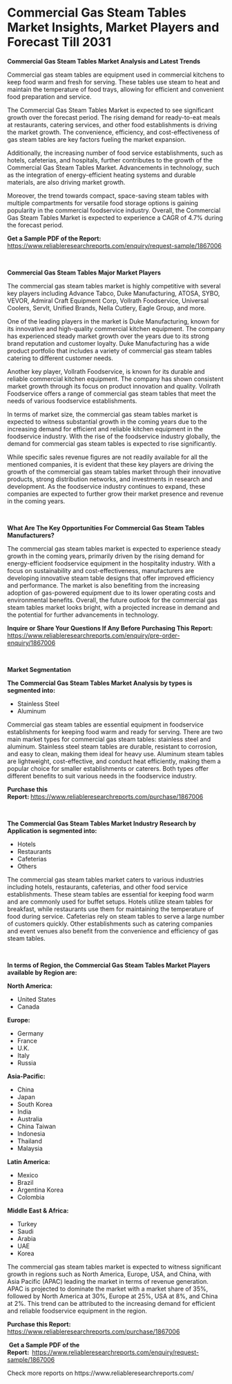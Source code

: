 <p><h1>Commercial Gas Steam Tables Market Insights, Market Players and Forecast Till 2031</h1></p><p><strong>Commercial Gas Steam Tables Market Analysis and Latest Trends</strong></p>
<p><p>Commercial gas steam tables are equipment used in commercial kitchens to keep food warm and fresh for serving. These tables use steam to heat and maintain the temperature of food trays, allowing for efficient and convenient food preparation and service.</p><p>The Commercial Gas Steam Tables Market is expected to see significant growth over the forecast period. The rising demand for ready-to-eat meals at restaurants, catering services, and other food establishments is driving the market growth. The convenience, efficiency, and cost-effectiveness of gas steam tables are key factors fueling the market expansion.</p><p>Additionally, the increasing number of food service establishments, such as hotels, cafeterias, and hospitals, further contributes to the growth of the Commercial Gas Steam Tables Market. Advancements in technology, such as the integration of energy-efficient heating systems and durable materials, are also driving market growth.</p><p>Moreover, the trend towards compact, space-saving steam tables with multiple compartments for versatile food storage options is gaining popularity in the commercial foodservice industry. Overall, the Commercial Gas Steam Tables Market is expected to experience a CAGR of 4.7% during the forecast period.</p></p>
<p><strong>Get a Sample PDF of the Report:&nbsp;</strong> <a href="https://www.reliableresearchreports.com/enquiry/request-sample/1867006">https://www.reliableresearchreports.com/enquiry/request-sample/1867006</a></p>
<p>&nbsp;</p>
<p><strong>Commercial Gas Steam Tables Major Market Players</strong></p>
<p><p>The commercial gas steam tables market is highly competitive with several key players including Advance Tabco, Duke Manufacturing, ATOSA, SYBO, VEVOR, Admiral Craft Equipment Corp, Vollrath Foodservice, Universal Coolers, ServIt, Unified Brands, Nella Cutlery, Eagle Group, and more.</p><p>One of the leading players in the market is Duke Manufacturing, known for its innovative and high-quality commercial kitchen equipment. The company has experienced steady market growth over the years due to its strong brand reputation and customer loyalty. Duke Manufacturing has a wide product portfolio that includes a variety of commercial gas steam tables catering to different customer needs.</p><p>Another key player, Vollrath Foodservice, is known for its durable and reliable commercial kitchen equipment. The company has shown consistent market growth through its focus on product innovation and quality. Vollrath Foodservice offers a range of commercial gas steam tables that meet the needs of various foodservice establishments.</p><p>In terms of market size, the commercial gas steam tables market is expected to witness substantial growth in the coming years due to the increasing demand for efficient and reliable kitchen equipment in the foodservice industry. With the rise of the foodservice industry globally, the demand for commercial gas steam tables is expected to rise significantly.</p><p>While specific sales revenue figures are not readily available for all the mentioned companies, it is evident that these key players are driving the growth of the commercial gas steam tables market through their innovative products, strong distribution networks, and investments in research and development. As the foodservice industry continues to expand, these companies are expected to further grow their market presence and revenue in the coming years.</p></p>
<p>&nbsp;</p>
<p><strong>What Are The Key Opportunities For Commercial Gas Steam Tables Manufacturers?</strong></p>
<p><p>The commercial gas steam tables market is expected to experience steady growth in the coming years, primarily driven by the rising demand for energy-efficient foodservice equipment in the hospitality industry. With a focus on sustainability and cost-effectiveness, manufacturers are developing innovative steam table designs that offer improved efficiency and performance. The market is also benefiting from the increasing adoption of gas-powered equipment due to its lower operating costs and environmental benefits. Overall, the future outlook for the commercial gas steam tables market looks bright, with a projected increase in demand and the potential for further advancements in technology.</p></p>
<p><strong>Inquire or Share Your Questions If Any Before Purchasing This Report:</strong> <a href="https://www.reliableresearchreports.com/enquiry/pre-order-enquiry/1867006">https://www.reliableresearchreports.com/enquiry/pre-order-enquiry/1867006</a></p>
<p>&nbsp;</p>
<p><strong>Market Segmentation</strong></p>
<p><strong>The Commercial Gas Steam Tables Market Analysis by types is segmented into:</strong></p>
<p><ul><li>Stainless Steel</li><li>Aluminum</li></ul></p>
<p><p>Commercial gas steam tables are essential equipment in foodservice establishments for keeping food warm and ready for serving. There are two main market types for commercial gas steam tables: stainless steel and aluminum. Stainless steel steam tables are durable, resistant to corrosion, and easy to clean, making them ideal for heavy use. Aluminum steam tables are lightweight, cost-effective, and conduct heat efficiently, making them a popular choice for smaller establishments or caterers. Both types offer different benefits to suit various needs in the foodservice industry.</p></p>
<p><strong>Purchase this Report:&nbsp;</strong><a href="https://www.reliableresearchreports.com/purchase/1867006">https://www.reliableresearchreports.com/purchase/1867006</a></p>
<p>&nbsp;</p>
<p><strong>The Commercial Gas Steam Tables Market Industry Research by Application is segmented into:</strong></p>
<p><ul><li>Hotels</li><li>Restaurants</li><li>Cafeterias</li><li>Others</li></ul></p>
<p><p>The commercial gas steam tables market caters to various industries including hotels, restaurants, cafeterias, and other food service establishments. These steam tables are essential for keeping food warm and are commonly used for buffet setups. Hotels utilize steam tables for breakfast, while restaurants use them for maintaining the temperature of food during service. Cafeterias rely on steam tables to serve a large number of customers quickly. Other establishments such as catering companies and event venues also benefit from the convenience and efficiency of gas steam tables.</p></p>
<p>&nbsp;</p>
<p><strong>In terms of Region, the Commercial Gas Steam Tables Market Players available by Region are:</strong></p>
<p>
    <p> <strong> North America: </strong>
        <ul>
            <li>United States</li>
            <li>Canada</li>
        </ul>
        </p> 
    <p> <strong> Europe: </strong>
        <ul>
            <li>Germany</li>
            <li>France</li>
            <li>U.K.</li>
            <li>Italy</li>
            <li>Russia</li>
        </ul>
        </p> 
    <p> <strong> Asia-Pacific: </strong>
        <ul>
            <li>China</li>
            <li>Japan</li>
            <li>South Korea</li>
            <li>India</li>
            <li>Australia</li>
            <li>China Taiwan</li>
            <li>Indonesia</li>
            <li>Thailand</li>
            <li>Malaysia</li>
        </ul>
        </p> 
    <p> <strong> Latin America: </strong>
        <ul>
            <li>Mexico</li>
            <li>Brazil</li>
            <li>Argentina Korea</li>
            <li>Colombia</li>
        </ul>
        </p> 
    <p> <strong> Middle East & Africa: </strong>
        <ul>
            <li>Turkey</li>
            <li>Saudi</li>
            <li>Arabia</li>
            <li>UAE</li>
            <li>Korea</li>
        </ul>
    </p>
    </p>
<p><p>The commercial gas steam tables market is expected to witness significant growth in regions such as North America, Europe, USA, and China, with Asia Pacific (APAC) leading the market in terms of revenue generation. APAC is projected to dominate the market with a market share of 35%, followed by North America at 30%, Europe at 25%, USA at 8%, and China at 2%. This trend can be attributed to the increasing demand for efficient and reliable foodservice equipment in the region.</p></p>
<p><strong>Purchase this Report: </strong><a href="https://www.reliableresearchreports.com/purchase/1867006">https://www.reliableresearchreports.com/purchase/1867006</a></p>
<p>&nbsp;<strong>Get a Sample PDF of the Report:&nbsp;&nbsp;</strong><a href="https://www.reliableresearchreports.com/enquiry/request-sample/1867006">https://www.reliableresearchreports.com/enquiry/request-sample/1867006</a></p>
<p><strong></strong></p>
<p>Check more reports on https://www.reliableresearchreports.com/</p>